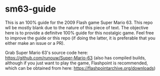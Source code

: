 # sm63-guide
This is an 100% guide for the 2009 Flash game Super Mario 63. This repo wll be mostly blank due to the nature of this piece of text. The objective here is to provide a definitve 100% guide for this nostalgic game. Feel free to improve the guide or this repo (if doing the latter, it is preferable that you either make an issue or a PR).

Grab Super Mario 63's source code here: https://github.com/runouw/Super-Mario-63 (also has compiled builds, although if you just want to play the game, Flashpoint is recommended, which can be obtained from here: https://flashpointarchive.org/downloads)
